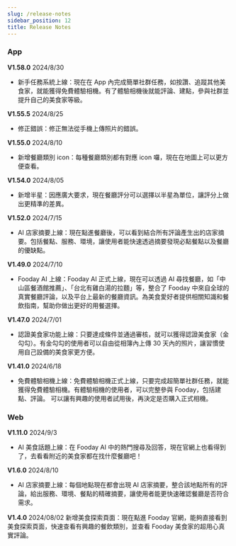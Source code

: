```yaml
---
slug: /release-notes
sidebar_position: 12
title: Release Notes
---
```

### App

**V1.58.0** 2024/8/30
* 新手任務系統上線：現在在 App 內完成簡單社群任務，如按讚、追蹤其他美食家，就能獲得免費體驗相機。有了體驗相機後就能評論、建點，參與社群並提升自己的美食家等級。

**V1.55.5** 2024/8/25
* 修正錯誤：修正無法從手機上傳照片的錯誤。

**V1.55.0** 2024/8/10
* 新增餐廳類別 icon：每種餐廳類別都有對應 icon 囉，現在在地圖上可以更方便查看。

**V1.54.0** 2024/8/05
* 新增半星：因應廣大要求，現在餐廳評分可以選擇以半星為單位，讓評分上做出更精準的差異。

**V1.52.0** 2024/7/15
* AI 店家摘要上線：現在點進餐廳後，可以看到結合所有評論產生出的店家摘要。包括餐點、服務、環境，讓使用者能快速透過摘要發現必點餐點以及餐廳的優缺點。

**V1.49.0** 2024/7/10
* Fooday AI 上線：Fooday AI 正式上線，現在可以透過 AI 尋找餐廳，如「中山區餐酒館推薦」、「台北有雞白湯的拉麵」等，整合了 Fooday 中來自全球的真實餐廳評論，以及平台上最新的餐廳資訊。為美食愛好者提供相關知識和餐飲指南，幫助你做出更好的用餐選擇。

**V1.47.0** 2024/7/01
* 認證美食家功能上線：只要達成條件並通過審核，就可以獲得認證美食家（金勾勾）。有金勾勾的使用者可以自由從相簿內上傳 30 天內的照片，讓習慣使用自己設備的美食家更方便。

**V1.41.0** 2024/6/18
* 免費體驗相機上線：免費體驗相機正式上線，只要完成超簡單社群任務，就能獲得免費體驗相機。有體驗相機的使用者，可以完整參與 Fooday，包括建點、評論。
可以讓有興趣的使用者試用後，再決定是否購入正式相機。

### Web

**V1.11.0** 2024/9/3
* AI 美食話題上線：在 Fooday AI 中的熱門搜尋及回答，現在官網上也看得到了，去看看附近的美食家都在找什麼餐廳吧！

**V1.6.0** 2024/8/10
* AI 店家摘要上線：每個地點現在都會出現 AI 店家摘要，整合該地點所有的評論，給出服務、環境、餐點的精確摘要，讓使用者能更快速確認餐廳是否符合需求。

**V1.4.0** 2024/08/02
新增美食探索頁面：現在點進 Fooday 官網，能夠直接看到美食探索頁面，快速查看有興趣的餐飲類別，並查看 Fooday 美食家的超用心真實評論。